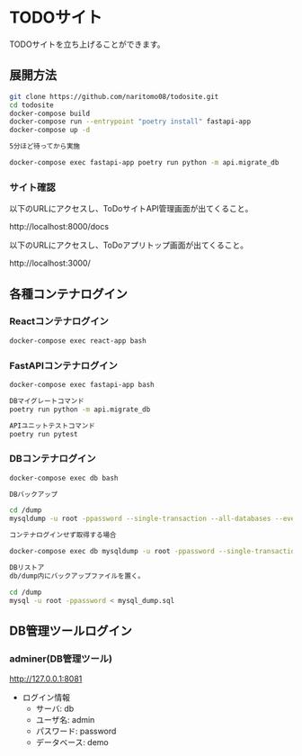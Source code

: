 # TODOサイト

TODOサイトを立ち上げることができます。

## 展開方法

```bash
git clone https://github.com/naritomo08/todosite.git
cd todosite
docker-compose build
docker-compose run --entrypoint "poetry install" fastapi-app
docker-compose up -d

5分ほど待ってから実施

docker-compose exec fastapi-app poetry run python -m api.migrate_db
```

### サイト確認

以下のURLにアクセスし、ToDoサイトAPI管理画面が出てくること。

http://localhost:8000/docs

以下のURLにアクセスし、ToDoアプリトップ画面が出てくること。

http://localhost:3000/

## 各種コンテナログイン

### Reactコンテナログイン

```bash
docker-compose exec react-app bash
```

### FastAPIコンテナログイン

```bash
docker-compose exec fastapi-app bash

DBマイグレートコマンド
poetry run python -m api.migrate_db

APIユニットテストコマンド
poetry run pytest
```

### DBコンテナログイン

```bash
docker-compose exec db bash

DBバックアップ

cd /dump
mysqldump -u root -ppassword --single-transaction --all-databases --events > mysql_dump.sql

コンテナログインせず取得する場合

docker-compose exec db mysqldump -u root -ppassword --single-transaction --all-databases --events > mysql_dump.sql

DBリストア
db/dump内にバックアップファイルを置く。

cd /dump
mysql -u root -ppassword < mysql_dump.sql
```

## DB管理ツールログイン

### adminer(DB管理ツール)

http://127.0.0.1:8081

* ログイン情報
  - サーバ: db
  - ユーザ名: admin
  - パスワード: password
  - データベース: demo